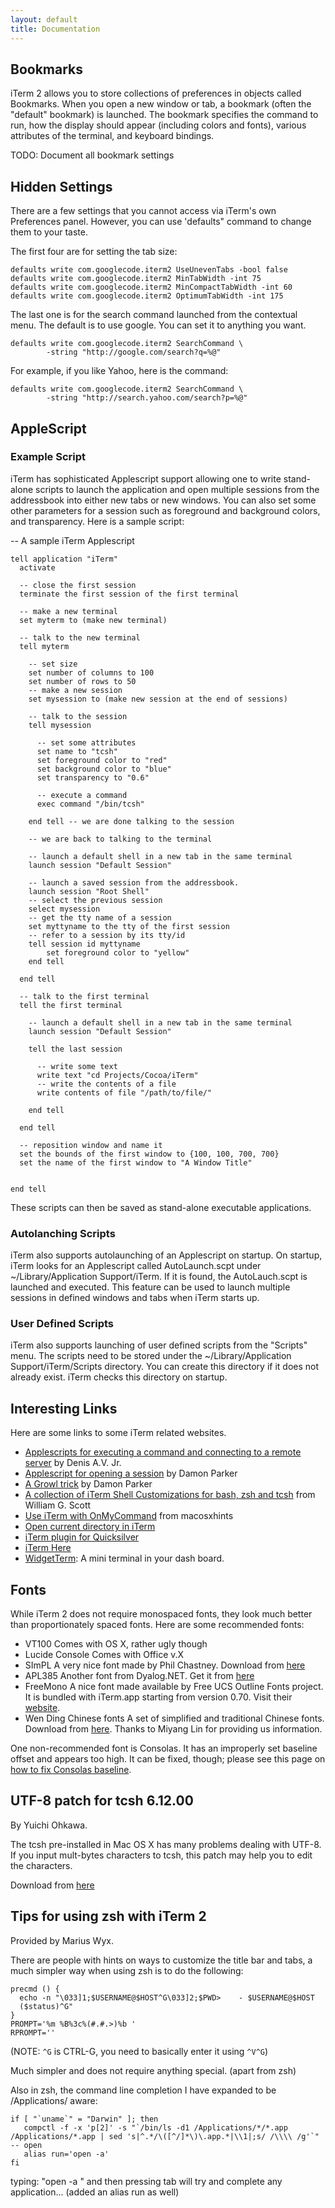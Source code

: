 ```yaml
---
layout: default
title: Documentation
---
```


## Bookmarks
iTerm 2 allows you to store collections of preferences in objects called Bookmarks. When you open a new window or tab, a bookmark (often the "default" bookmark) is launched. The bookmark specifies the command to run, how the display should appear (including colors and fonts), various attributes of the terminal, and keyboard bindings.

TODO: Document all bookmark settings

## Hidden Settings

There are a few settings that you cannot access via iTerm's own Preferences panel. However, you can use 'defaults" command to change them to your taste. 

The first four are for setting the tab size:

    defaults write com.googlecode.iterm2 UseUnevenTabs -bool false
    defaults write com.googlecode.iterm2 MinTabWidth -int 75
    defaults write com.googlecode.iterm2 MinCompactTabWidth -int 60
    defaults write com.googlecode.iterm2 OptimumTabWidth -int 175

The last one is for the search command launched from the contextual menu. The default is to use google. You can set it to anything you want.

    defaults write com.googlecode.iterm2 SearchCommand \
            -string "http://google.com/search?q=%@"

For example, if you like Yahoo, here is the command:

    defaults write com.googlecode.iterm2 SearchCommand \
            -string "http://search.yahoo.com/search?p=%@"

## AppleScript

### Example Script
iTerm has sophisticated Applescript support allowing one to write stand-alone scripts to launch the application and open multiple sessions from the addressbook into either new tabs or new windows. You can also set some other parameters for a session such as foreground and background colors, and transparency. Here is a sample script:

 
-- A sample iTerm Applescript
 
 
    tell application "iTerm"
      activate
 
      -- close the first session
      terminate the first session of the first terminal
 
      -- make a new terminal
      set myterm to (make new terminal)
 
      -- talk to the new terminal
      tell myterm
 
        -- set size
        set number of columns to 100
        set number of rows to 50
        -- make a new session
        set mysession to (make new session at the end of sessions)
 
        -- talk to the session
        tell mysession
 
          -- set some attributes
          set name to "tcsh"
          set foreground color to "red"
          set background color to "blue"
          set transparency to "0.6"
 
          -- execute a command
          exec command "/bin/tcsh"
 
        end tell -- we are done talking to the session
 
        -- we are back to talking to the terminal
 
        -- launch a default shell in a new tab in the same terminal
        launch session "Default Session"
 
        -- launch a saved session from the addressbook.
        launch session "Root Shell"
        -- select the previous session
        select mysession
        -- get the tty name of a session
        set myttyname to the tty of the first session
        -- refer to a session by its tty/id
        tell session id myttyname
            set foreground color to "yellow"
        end tell
 
      end tell
 
      -- talk to the first terminal
      tell the first terminal
 
        -- launch a default shell in a new tab in the same terminal
        launch session "Default Session"
 
        tell the last session
 
          -- write some text
          write text "cd Projects/Cocoa/iTerm"
          -- write the contents of a file
          write contents of file "/path/to/file/"
 
        end tell
 
      end tell
 
      -- reposition window and name it
      set the bounds of the first window to {100, 100, 700, 700}
      set the name of the first window to "A Window Title"
 
 
    end tell

These scripts can then be saved as stand-alone executable applications.

### Autolanching Scripts

iTerm also supports autolaunching of an Applescript on startup. On startup, iTerm looks for an Applescript called AutoLaunch.scpt under ~/Library/Application Support/iTerm. If it is found, the AutoLauch.scpt is launched and executed. This feature can be used to launch multiple sessions in defined windows and tabs when iTerm starts up.

### User Defined Scripts

iTerm also supports launching of user defined scripts from the "Scripts" menu. The scripts need to be stored under the ~/Library/Application Support/iTerm/Scripts directory. You can create this directory if it does not already exist. iTerm checks this directory on startup.

## Interesting Links

Here are some links to some iTerm related websites.

* [Applescripts for executing a command and connecting to a remote server](http://homepage.mac.com/denao/scripts/) by Denis A.V. Jr.
* [Applescript for opening a session](http://damonparker.org/blog/2005/09/14/iterm-tricks/) by Damon Parker
* [A Growl trick](http://damonparker.org/blog/2006/11/13/iterm-and-growl/) by Damon Parker
* [A collection of iTerm Shell Customizations for bash, zsh and tcsh](http://xanana.ucsc.edu/xtal/iterm_tab_customization.html) from William G. Scott
* [Use iTerm with OnMyCommand](http://www.macosxhints.com/article.php?story=20030609222910699) from macosxhints
* [Open current directory in iTerm](http://www.bigbold.com/snippets/tag/iTerm)
* [iTerm plugin for Quicksilver](http://docs.blacktree.com/quicksilver/plug-ins/iterm?DokuWiki=)
* [iTerm Here](http://www.tco.net/~dscott/software/itermhere/)
* [WidgetTerm](http://widgetterm.sourceforge.net/): A mini terminal in your dash board.

## Fonts

While iTerm 2 does not require monospaced fonts, they look much better than proportionately spaced fonts. Here are some recommended fonts:

* VT100 Comes with OS X, rather ugly though
* Lucide Console Comes with Office v.X
* SImPL A very nice font made by Phil Chastney. Download from [here](http://www.vector.org.uk/resource/simpl02.zip)
* APL385 Another font from Dyalog.NET. Get it from [here](http://www.vector.org.uk/resource/apl385.zip)
* FreeMono A nice font made available by Free UCS Outline Fonts project. It is bundled with iTerm.app starting from version 0.70. Visit their [website](http://www.nongnu.org/freefont/).
* Wen Ding Chinese fonts A set of simplified and traditional Chinese fonts. Download from [here](http://www.arphic.net/tw/service/resource_cont.asp?id=1&toppage=2). Thanks to Miyang Lin for providing us information.

One non-recommended font is Consolas. It has an improperly set baseline offset and appears too high. It can be fixed, though; please see this page on [how to fix Consolas baseline](http://mbauman.net/geek/2009/03/15/minor-truetype-font-editing-on-a-mac/).

## UTF-8 patch for tcsh 6.12.00

By Yuichi Ohkawa.

The tcsh pre-installed in Mac OS X has many problems dealing with UTF-8. If you input mult-bytes characters to tcsh, this patch may help you to edit the characters.

Download from [here](ftp://ftp.tba.org.tohoku.ac.jp/pub/tcsh-6.12-utf8.patch.gz)

## Tips for using zsh with iTerm 2

Provided by Marius Wyx.

There are people with hints on ways to customize the title bar and tabs, a much simpler way when using zsh is to do the following:

 
    precmd () {
      echo -n "\033]1;$USERNAME@$HOST^G\033]2;$PWD>    - $USERNAME@$HOST
      ($status)^G"
    }
    PROMPT='%m %B%3c%(#.#.>)%b '
    RPROMPT=''

(NOTE: `^G` is CTRL-G, you need to basically enter it using `^V^G`)

Much simpler and does not require anything special. (apart from zsh)

Also in zsh, the command line completion I have expanded to be /Applications/ aware:

    if [ "`uname`" = "Darwin" ]; then
       compctl -f -x 'p[2]' -s "`/bin/ls -d1 /Applications/*/*.app
    /Applications/*.app | sed 's|^.*/\([^/]*\)\.app.*|\\1|;s/ /\\\\ /g'`"
    -- open
       alias run='open -a'
    fi

typing: "open -a " and then pressing tab will try and complete any application... (added an alias run as well)